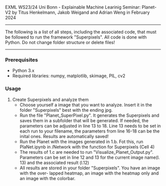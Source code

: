 EXML WS23/24 Uni Bonn - Explainable Machine Learinig Seminar: Planet-V2
by Titus Henkelmann, Jakob Weigand and Adrian Weng in February 2024 

-------------------------------------------------------------------------------------------------

The following is a list of all steps, including the associated code, that must be followed to run
the framework "Superpixels". 
All code is done with Python. Do not change folder structure or delete files!

-------------------------------------------------------------------------------------------------

### Prerequisites
- Python 3.x
- Required libraries: numpy, matplotlib, skimage, PIL, cv2

### Usage
1. Create Superpixels and analyze them
	* Choose yourself a image that you want to analyze. Insert it in the folder "Superpixels"
	   best with the ending jpg.
	* Run the file "Planet_SuperPixel.py". It generates the Superpixels and saves them in a
	   subfolder that will be generated. If needed, the parameters can be adjusted in line 13
	   to 18. Line 13 needs to be set in each run to your filename, the parameters from line
	   16-18 can be the inital ones. Results are automatically saved!
	* Run the Planet with the images generated in 1.b. Fot this, run PlaNet.ipynb in /Network
	  with the function for Superpixels (Cell 4)		
	* The results of 1.c are needed to run "Visualize_Planet_Output.py". Parameters can be
	   set in line 12 and 13 for the current image name(l. 13) and the associated result (l.12)
	* All results are stored in your folder "Superpixels". You have an image with the over-
	   lapped heatmap, an image with the heatmap only and an image with the colorbar.

